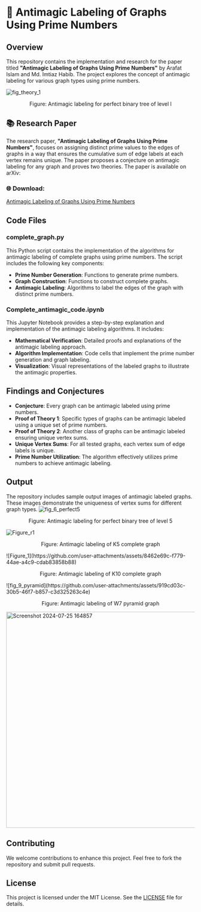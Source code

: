 # 🚀 Antimagic Labeling of Graphs Using Prime Numbers

## Overview

This repository contains the implementation and research for the paper titled **"Antimagic Labeling of Graphs Using Prime Numbers"** by Arafat Islam and Md. Imtiaz Habib. The project explores the concept of antimagic labeling for various graph types using prime numbers.

![fig_theory_1](https://github.com/user-attachments/assets/3679a9a4-3a32-4eb2-921a-9c1c9aa8a30d)
<p align="center">Figure: Antimagic labeling for perfect binary tree of level l</p>



## 📚 Research Paper

The research paper, **"Antimagic Labeling of Graphs Using Prime Numbers"**, focuses on assigning distinct prime values to the edges of graphs in a way that ensures the cumulative sum of edge labels at each vertex remains unique. The paper proposes a conjecture on antimagic labeling for any graph and proves two theories. The paper is available on arXiv:
### 🌐 Download:
[Antimagic Labeling of Graphs Using Prime Numbers](https://arxiv.org/abs/2403.17969)

## Code Files

### complete_graph.py

This Python script contains the implementation of the algorithms for antimagic labeling of complete graphs using prime numbers. The script includes the following key components:

- **Prime Number Generation**: Functions to generate prime numbers.
- **Graph Construction**: Functions to construct complete graphs.
- **Antimagic Labeling**: Algorithms to label the edges of the graph with distinct prime numbers.

### Complete_antimagic_code.ipynb

This Jupyter Notebook provides a step-by-step explanation and implementation of the antimagic labeling algorithms. It includes:

- **Mathematical Verification**: Detailed proofs and explanations of the antimagic labeling approach.
- **Algorithm Implementation**: Code cells that implement the prime number generation and graph labeling.
- **Visualization**: Visual representations of the labeled graphs to illustrate the antimagic properties.

## Findings and Conjectures

- **Conjecture**: Every graph can be antimagic labeled using prime numbers.
- **Proof of Theory 1**: Specific types of graphs can be antimagic labeled using a unique set of prime numbers.
- **Proof of Theory 2**: Another class of graphs can be antimagic labeled ensuring unique vertex sums.
- **Unique Vertex Sums**: For all tested graphs, each vertex sum of edge labels is unique.
- **Prime Number Utilization**: The algorithm effectively utilizes prime numbers to achieve antimagic labeling.

## Output

The repository includes sample output images of antimagic labeled graphs. These images demonstrate the uniqueness of vertex sums for different graph types.
![fig_6_perfect5](https://github.com/user-attachments/assets/bf0d3a4e-273a-4610-92c3-cee69e837985)
<p align="center">Figure: Antimagic labeling for perfect binary tree of level 5</p>

![Figure_r1](https://github.com/user-attachments/assets/4bf03af6-66cd-4e42-a16f-a6fa18630e4e)
<p align="center">Figure: Antimagic labeling of K5 complete graph</p>
![Figure_1](https://github.com/user-attachments/assets/8462e69c-f779-44ae-a4c9-cdab83858b88)
<p align="center">Figure: Antimagic labeling of K10 complete graph</p>
![fig_9_pyramid](https://github.com/user-attachments/assets/919cd03c-30b5-46f7-b857-c3d325263c4e)
<p align="center">Figure: Antimagic labeling of W7 pyramid graph</p>
<img width="576" alt="Screenshot 2024-07-25 164857" src="https://github.com/user-attachments/assets/5d546d99-837e-4dbf-b931-7a9960fb06f1">

## Contributing

We welcome contributions to enhance this project. Feel free to fork the repository and submit pull requests.

## License

This project is licensed under the MIT License. See the [LICENSE](LICENSE) file for details.

